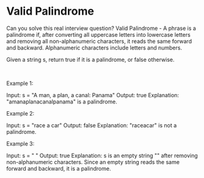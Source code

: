 # Valid Palindrome

Can you solve this real interview question? Valid Palindrome - A phrase is a palindrome if, after converting all uppercase letters into lowercase letters and removing all non-alphanumeric characters, it reads the same forward and backward. Alphanumeric characters include letters and numbers.

Given a string s, return true if it is a palindrome, or false otherwise.

 

Example 1:


Input: s = "A man, a plan, a canal: Panama"
Output: true
Explanation: "amanaplanacanalpanama" is a palindrome.


Example 2:


Input: s = "race a car"
Output: false
Explanation: "raceacar" is not a palindrome.


Example 3:


Input: s = " "
Output: true
Explanation: s is an empty string "" after removing non-alphanumeric characters.
Since an empty string reads the same forward and backward, it is a palindrome.